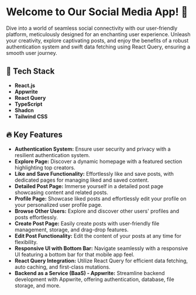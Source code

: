 # Welcome to Our Social Media App! 🌟

Dive into a world of seamless social connectivity with our user-friendly platform, meticulously designed for an enchanting user experience. Unleash your creativity, explore captivating posts, and enjoy the benefits of a robust authentication system and swift data fetching using React Query, ensuring a smooth user journey.

## 🚀 Tech Stack
- **React.js**
- **Appwrite**
- **React Query**
- **TypeScript**
- **Shadcn**
- **Tailwind CSS**

## 🔥 Key Features
- **Authentication System:** Ensure user security and privacy with a resilient authentication system.
- **Explore Page:** Discover a dynamic homepage with a featured section highlighting top creators.
- **Like and Save Functionality:** Effortlessly like and save posts, with dedicated pages for managing liked and saved content.
- **Detailed Post Page:** Immerse yourself in a detailed post page showcasing content and related posts.
- **Profile Page:** Showcase liked posts and effortlessly edit your profile on your personalized user profile page.
- **Browse Other Users:** Explore and discover other users' profiles and posts effortlessly.
- **Create Post Page:** Easily create posts with user-friendly file management, storage, and drag-drop features.
- **Edit Post Functionality:** Edit the content of your posts at any time for flexibility.
- **Responsive UI with Bottom Bar:** Navigate seamlessly with a responsive UI featuring a bottom bar for that mobile app feel.
- **React Query Integration:** Utilize React Query for efficient data fetching, auto caching, and first-class mutations.
- **Backend as a Service (BaaS) - Appwrite:** Streamline backend development with Appwrite, offering authentication, database, file storage, and more.

